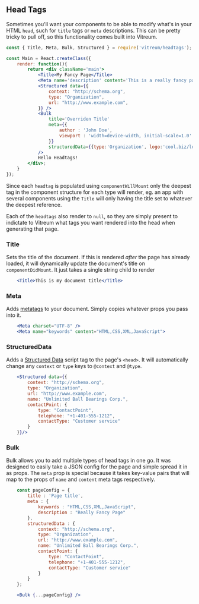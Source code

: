 ## Head Tags
Sometimes you'll want your components to be able to modify what's in your HTML `head`, such for `title` tags or `meta` descriptions. This can be pretty tricky to pull off, so this functionality comes built into Vitreum.

```jsx
const { Title, Meta, Bulk, Structured } = require('vitreum/headtags');

const Main = React.createClass({
	render: function(){
		return <div className='main'>
			<Title>My Fancy Page</Title>
			<Meta name='description' content='This is a really fancy page.' />
			<Structured data={{
				context: "http://schema.org",
				type: "Organization",
				url: "http://www.example.com",
			}} />
			<Bulk
				title='Overriden Title'
				meta={{
					author : 'John Doe',
					viewport : 'width=device-width, initial-scale=1.0'
				}}
				structuredData={{type:'Organization', logo:'cool.biz/logo.png'}}
			/>
			Hello Headtags!
		</div>;
	}
});
```

Since each `headtag` is populated using `componentWillMount` only the deepest tag in the component structure for each type will render, eg. an app with several components using the `Title` will only having the title set to whatever the deepest reference.

Each of the `headtags` also render to `null`, so they are simply present to indictate to Vitreum what tags you want rendered into the head when generating that page.


### Title
Sets the title of the document. If this is rendered _after_ the page has already loaded, it will dynamically update the document's title on `componentDidMount`. It just takes a single string child to render

```jsx
	<Title>This is my document title</Title>
```

### Meta
Adds [metatags](https://www.w3schools.com/tags/tag_meta.asp) to your document. Simply copies whatever props you pass into it.

```jsx
	<Meta charset="UTF-8" />
	<Meta name="keywords" content="HTML,CSS,XML,JavaScript">
```

### StructuredData
Adds a [Structured Data](https://developers.google.com/search/docs/guides/intro-structured-data) script tag to the page's `<head>`. It will automatically change any `context` or `type` keys to `@context` and `@type`.

```jsx
	<Structured data={{
		context: "http://schema.org",
		type: "Organization",
		url: "http://www.example.com",
		name: "Unlimited Ball Bearings Corp.",
		contactPoint: {
			type: "ContactPoint",
			telephone: "+1-401-555-1212",
			contactType: "Customer service"
		}
	}}/>
```

### Bulk
Bulk allows you to add multiple types of head tags in one go. It was designed to easily take a JSON config for the page and simple spread it in as props. The `meta` prop is special because it takes key-value pairs that will map to the props of `name` and `content` meta tags respectively.

```jsx
	const pageConfig = {
		title : 'Page title',
		meta : {
			keywords : "HTML,CSS,XML,JavaScript",
			description : "Really Fancy Page"
		},
		structuredData : {
			context: "http://schema.org",
			type: "Organization",
			url: "http://www.example.com",
			name: "Unlimited Ball Bearings Corp.",
			contactPoint: {
				type: "ContactPoint",
				telephone: "+1-401-555-1212",
				contactType: "Customer service"
			}
		}
	};

	<Bulk {...pageConfig} />
```